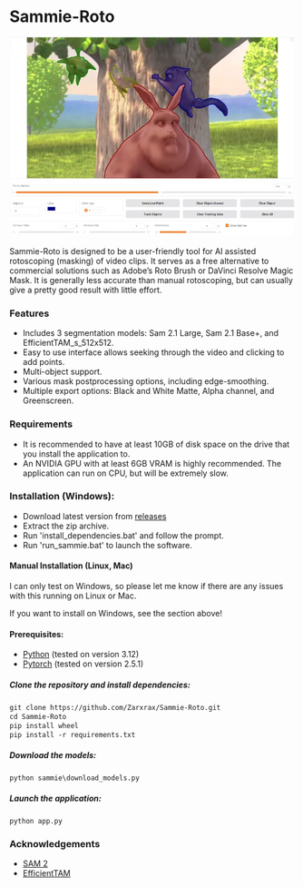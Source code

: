 # Sammie-Roto

![Sammie-Roto screenshot](sammie/sammie_screenshot.webp)

Sammie-Roto is designed to be a user-friendly tool for AI assisted rotoscoping (masking) of video clips. It serves as a free alternative to commercial solutions such as Adobe’s Roto Brush or DaVinci Resolve Magic Mask. It is generally less accurate than manual rotoscoping, but can usually give a pretty good result with little effort.

### Features
- Includes 3 segmentation models: Sam 2.1 Large, Sam 2.1 Base+, and EfficientTAM_s_512x512.
- Easy to use interface allows seeking through the video and clicking to add points.
- Multi-object support.
- Various mask postprocessing options, including edge-smoothing.
- Multiple export options: Black and White Matte, Alpha channel, and Greenscreen.

### Requirements
- It is recommended to have at least 10GB of disk space on the drive that you install the application to.
- An NVIDIA GPU with at least 6GB VRAM is highly recommended. The application can run on CPU, but will be extremely slow.

### Installation (Windows):
- Download latest version from [releases](https://github.com/Zarxrax/Sammie-Roto/releases)
- Extract the zip archive.
- Run 'install_dependencies.bat' and follow the prompt.
- Run 'run_sammie.bat' to launch the software.

#### Manual Installation (Linux, Mac)
I can only test on Windows, so please let me know if there are any issues with this running on Linux or Mac.

If you want to install on Windows, see the section above!
#### Prerequisites:
* [Python](https://www.python.org/) (tested on version 3.12)
* [Pytorch](https://pytorch.org) (tested on version 2.5.1)

##### Clone the repository and install dependencies:
```
git clone https://github.com/Zarxrax/Sammie-Roto.git
cd Sammie-Roto
pip install wheel
pip install -r requirements.txt
```

##### Download the models:
```
python sammie\download_models.py
```

##### Launch the application:
```
python app.py
```

### Acknowledgements
* [SAM 2](https://github.com/facebookresearch/sam2)
* [EfficientTAM](https://github.com/yformer/EfficientTAM)
